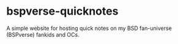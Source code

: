 # bspverse-quicknotes
A simple website for hosting quick notes on my BSD fan-universe (BSPverse) fankids and OCs.
